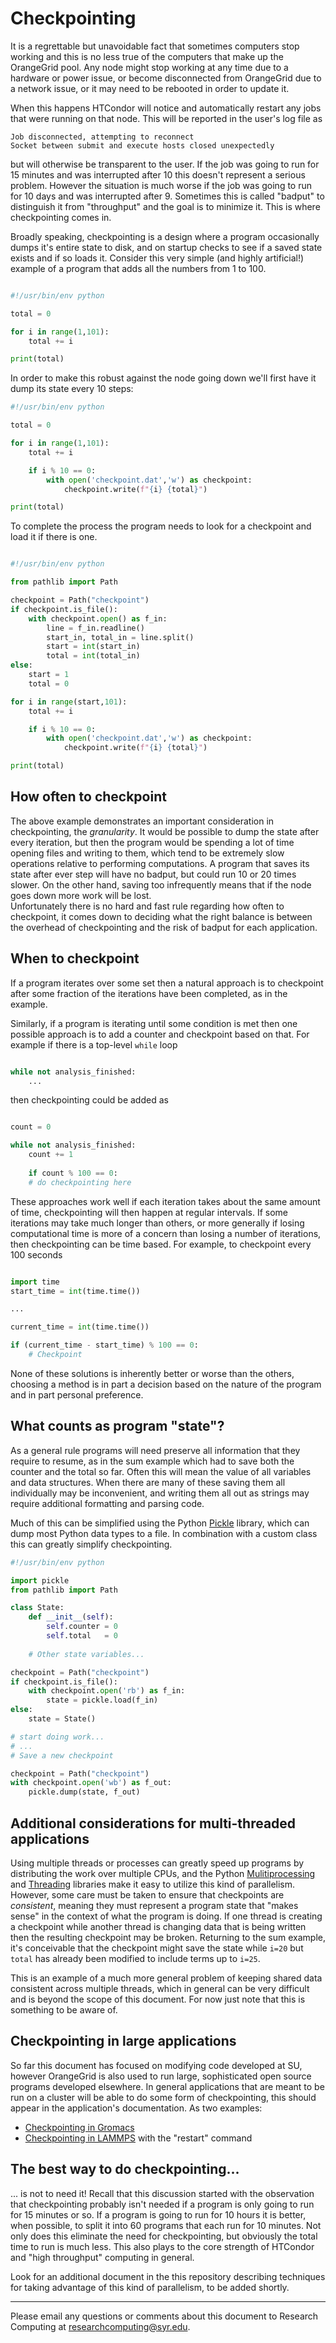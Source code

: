 # Checkpointing

It is a regrettable but unavoidable fact that sometimes computers stop working 
and this is no less true of the computers that make up the OrangeGrid pool.  Any 
node might stop working at any time due to a hardware or power issue, or become 
disconnected from OrangeGrid due to a network issue, or it may need to be 
rebooted in order to update it.

When this happens HTCondor will notice and automatically restart any jobs that 
were running on that node.  This will be reported in the user's log file as

```
Job disconnected, attempting to reconnect 
Socket between submit and execute hosts closed unexpectedly 
```

but will otherwise be transparent to the user.  If the job was going to run for 
15 minutes and was interrupted after 10 this doesn't represent a serious 
problem.  However the situation is much worse if the job was going to run for 10 
days and was interrupted after 9.  Sometimes this is called "badput" to 
distinguish it from "throughput" and the goal is to minimize it.  This is where 
checkpointing comes in.

Broadly speaking, checkpointing is a design where a program occasionally dumps 
it's entire state to disk, and on startup checks to see if a saved state exists 
and if so loads it.  Consider this very simple (and highly artificial!) example 
of a program that adds all the numbers from 1 to 100.

```python

#!/usr/bin/env python

total = 0

for i in range(1,101):
    total += i

print(total)

```

In order to make this robust against the node going down we'll first have it 
dump its state every 10 steps:

```python
#!/usr/bin/env python

total = 0

for i in range(1,101):
    total += i

    if i % 10 == 0:
        with open('checkpoint.dat','w') as checkpoint:
            checkpoint.write(f"{i} {total}")

print(total)

```

To complete the process the program needs to look for a checkpoint and load it 
if there is one.


```python

#!/usr/bin/env python

from pathlib import Path

checkpoint = Path("checkpoint")
if checkpoint.is_file():
    with checkpoint.open() as f_in:
        line = f_in.readline()
        start_in, total_in = line.split()
        start = int(start_in)
        total = int(total_in)
else:
    start = 1
    total = 0

for i in range(start,101):
    total += i

    if i % 10 == 0:
        with open('checkpoint.dat','w') as checkpoint:
            checkpoint.write(f"{i} {total}")

print(total)

```


## How often to checkpoint

The above example demonstrates an important consideration in checkpointing, the 
*granularity*.  It would be possible to dump the state after every iteration, 
but then the program would be spending a lot of time opening files and writing 
to them, which tend to be extremely slow operations relative to performing 
computations.  A program that saves its state after ever step will have no 
badput, but could run 10 or 20 times slower.  On the other hand, saving too 
infrequently means that if the node goes down more work will be lost.  
Unfortunately there is no hard and fast rule regarding how often to checkpoint, 
it comes down to deciding what the right balance is between the overhead of 
checkpointing and the risk of badput for each application.


## When to checkpoint

If a program iterates over some set then a natural approach is to checkpoint 
after some fraction of the iterations have been completed, as in the example.

Similarly, if a program is iterating until some condition is met then one 
possible approach is to add a counter and checkpoint based on that.  For example 
if there is a top-level `while` loop

```python

while not analysis_finished:
    ...
```

then checkpointing could be added as

```python

count = 0

while not analysis_finished:
    count += 1
    
    if count % 100 == 0:
	# do checkpointing here
```

These approaches work well if each iteration takes about the same amount of 
time, checkpointing will then happen at regular intervals.  If some iterations 
may take much longer than others, or more generally if losing computational time 
is more of a concern than losing a number of iterations, then checkpointing can 
be time based.  For example, to checkpoint every 100 seconds 

```python

import time
start_time = int(time.time())

...

current_time = int(time.time())

if (current_time - start_time) % 100 == 0:
    # Checkpoint

```

None of these solutions is inherently better or worse than the others, choosing 
a method is in part a decision based on the nature of the program and in part 
personal preference.


## What counts as program "state"?

As a general rule programs will need preserve all information that they require 
to resume, as in the sum example which had to save both the counter and the 
total so far.  Often this will mean the value of all variables and data 
structures.  When there are many of these saving them all individually may be 
inconvenient, and writing them all out as strings may require additional 
formatting and parsing code.

Much of this can be simplified using the Python 
[Pickle](https://docs.python.org/3/library/pickle.html) library, which can dump 
most Python data types to a file.  In combination with a custom class this can 
greatly simplify checkpointing.


```python
#!/usr/bin/env python

import pickle
from pathlib import Path

class State:
    def __init__(self):
        self.counter = 0
        self.total   = 0
	
	# Other state variables...

checkpoint = Path("checkpoint")
if checkpoint.is_file():
    with checkpoint.open('rb') as f_in:
        state = pickle.load(f_in)
else:
    state = State()

# start doing work...
# ...
# Save a new checkpoint

checkpoint = Path("checkpoint")
with checkpoint.open('wb') as f_out:
    pickle.dump(state, f_out)

```

## Additional considerations for multi-threaded applications

Using multiple threads or processes can greatly speed up programs by 
distributing the work over multiple CPUs, and the Python 
[Mulitiprocessing](https://docs.python.org/3/library/multiprocessing.html) and 
[Threading](https://docs.python.org/3/library/threading.html) libraries make it 
easy to utilize this kind of parallelism.  However, some care must be taken to 
ensure that checkpoints are *consistent*, meaning they must represent a program 
state that "makes sense" in the context of what the program is doing.  If one 
thread is creating a checkpoint while another thread is changing data that is 
being written then the resulting checkpoint may be broken.  Returning to the sum 
example, it's conceivable that the checkpoint might save the state while `i=20` 
but `total` has already been modified to include terms up to `i=25`.

This is an example of a much more general problem of keeping shared data 
consistent across multiple threads, which in general can be very difficult and 
is beyond the scope of this document.  For now just note that this is something 
to be aware of.


## Checkpointing in large applications

So far this document has focused on modifying code developed at SU, however 
OrangeGrid is also used to run large, sophisticated open source programs 
developed elsewhere.  In general applications that are meant to be run on a 
cluster will be able to do some form of checkpointing, this should appear in the 
application's documentation.  As two examples:

  * [Checkpointing in Gromacs](https://manual.gromacs.org/current/user-guide/managing-simulations.html)
  * [Checkpointing in LAMMPS](https://docs.lammps.org/restart.html) with the "restart" command


## The best way to do checkpointing...

... is not to need it!  Recall that this discussion started with the observation 
that checkpointing probably isn't needed if a program is only going to run for 
15 minutes or so.  If a program is going to run for 10 hours it is better, when 
possible, to split it into 60 programs that each run for 10 minutes.  Not only 
does this eliminate the need for checkpointing, but obviously the total time to 
run is much less.  This also plays to the core strength of HTCondor and "high 
throughput" computing in general.

Look for an additional document in the this repository describing techniques for 
taking advantage of this kind of parallelism, to be added shortly.

---
Please email any questions or comments about this document to Research Computing at [researchcomputing@syr.edu](mailto:researchcomputing@syr.edu).

